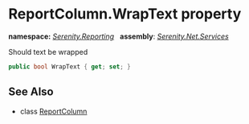 # ReportColumn.WrapText property
**namespace:** *[Serenity.Reporting](../../README.md#serenity.reporting-namespace)*   **assembly**: *[Serenity.Net.Services](../../README.md)*

Should text be wrapped

```csharp
public bool WrapText { get; set; }
```

## See Also

* class [ReportColumn](../ReportColumn.md)